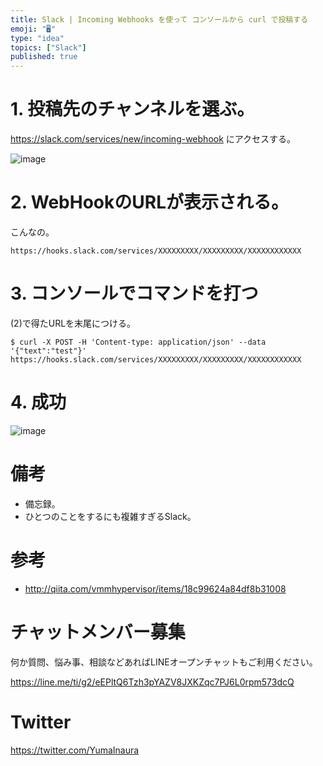 ```yaml
---
title: Slack | Incoming Webhooks を使って コンソールから curl で投稿する
emoji: "🖥"
type: "idea"
topics: ["Slack"]
published: true
---
```


# 1. 投稿先のチャンネルを選ぶ。

https://slack.com/services/new/incoming-webhook にアクセスする。

![image](https://qiita-image-store.s3.amazonaws.com/0/89618/28b6a0bf-d07b-b5b1-fc26-04507bb07a01.png)

# 2.  WebHookのURLが表示される。

こんなの。

`https://hooks.slack.com/services/XXXXXXXXX/XXXXXXXXX/XXXXXXXXXXXX`


# 3. コンソールでコマンドを打つ

(2)で得たURLを末尾につける。

`$ curl -X POST -H 'Content-type: application/json' --data '{"text":"test"}' https://hooks.slack.com/services/XXXXXXXXX/XXXXXXXXX/XXXXXXXXXXXX`

# 4. 成功


![image](https://qiita-image-store.s3.amazonaws.com/0/89618/cc4547b6-9396-78a9-9773-ad5d0cbb2425.png)

# 備考

- 備忘録。
- ひとつのことをするにも複雑すぎるSlack。

# 参考

- http://qiita.com/vmmhypervisor/items/18c99624a84df8b31008








<!-- Update From Qiita API -->

# チャットメンバー募集


何か質問、悩み事、相談などあればLINEオープンチャットもご利用ください。

https://line.me/ti/g2/eEPltQ6Tzh3pYAZV8JXKZqc7PJ6L0rpm573dcQ





# Twitter


https://twitter.com/YumaInaura


<!-- Update From Qiita API -->


